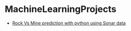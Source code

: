 # MachineLearningProjects
* [Rock Vs Mine prediction with python using Sonar data](</projects/ProjectsFile/Project1>)